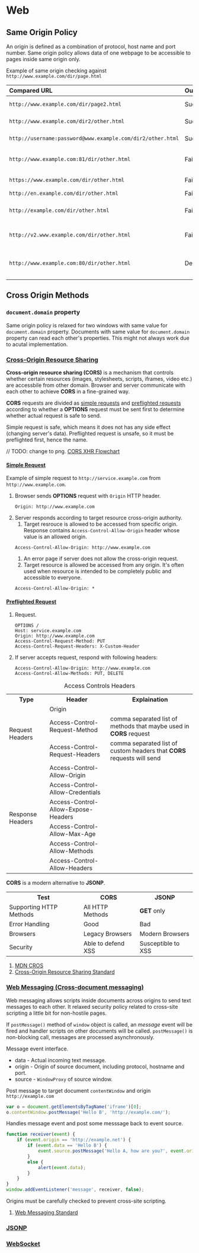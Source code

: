 # Web

## Same Origin Policy

An origin is defined as a combination of protocol, host name and port number. Same origin policy allows data of one webpage to be accessible to pages inside same origin only.

Example of same origin checking against `http://www.example.com/dir/page.html`

| Compared URL | Outcome | Reason |
|:- |:-| :-|
|`http://www.example.com/dir/page2.html`|Success|Same protocol, host and port
|`http://www.example.com/dir2/other.html`|Success|Same protocol, host and port
|`http://username:password@www.example.com/dir2/other.html`|Success|Same protocol, host and port
|`http://www.example.com:81/dir/other.html`|Failure|Same protocol and host but different port
|`https://www.example.com/dir/other.html`|Failure|Different protocol
|`http://en.example.com/dir/other.html`|Failure|Different host
|`http://example.com/dir/other.html`|Failure|Different host (exact match required)
|`http://v2.www.example.com/dir/other.html`|Failure|Different host (exact match required)
|`http://www.example.com:80/dir/other.html`|Depends|Port explicit. Depends on implementation in browser.

## Cross Origin Methods

### `document.domain` property

Same origin policy is relaxed for two windows with same value for `document.domain` property. Documents with same value for `document.domain` property can read each other's properties. This might not always work due to acutal implementation.

### [Cross-Origin Resource Sharing](https://en.wikipedia.org/wiki/Cross-origin_resource_sharing)

**Cross-origin resource sharing (CORS)** is a mechanism that controls whether certain resources (images, stylesheets, scripts, iframes, video etc.) are accessbile from other domain. Browser and server communicate with each other to achieve **CORS** in a fine-grained way.

**CORS** requests are divided as [simple requests](https://developer.mozilla.org/en-US/docs/Web/HTTP/CORS#Simple_requests) and [preflighted requests](https://developer.mozilla.org/en-US/docs/Web/HTTP/CORS#Preflighted_requests) according to whether a **OPTIONS** request must be sent first to determine whether actual request is safe to send.

Simple request is safe, which means it does not has any side effect (changing server's data). Preflighted request is unsafe, so it must be preflighted first, hence the name.

// TODO: change to png.
[CORS XHR Flowchart](./cors_xhr_flowchart.svg)

#### [Simple Request](https://developer.mozilla.org/en-US/docs/Web/HTTP/CORS#Simple_requests)

Example of simple request to `http://service.example.com` from `http://www.example.com`.

1. Browser sends **OPTIONS** request with `Origin` HTTP header.
    ```http
    Origin: http://www.example.com
    ```
1. Server responds according to target resource cross-origin authority.
    1. Target resrouce is allowed to be accessed from specific origin. Response contains `Access-Control-Allow-Origin` header whose value is an allowed origin.
    ```http
    Access-Control-Allow-Origin: http://www.example.com
    ```
    1. An error page if server does not allow the cross-origin request.
    1. Target resource is allowed be accessed from any origin. It's often used when resource is intended to be completely public and accessible to everyone.
    ```http
    Access-Control-Allow-Origin: *
    ```

#### [Preflighted Request](https://developer.mozilla.org/en-US/docs/Web/HTTP/CORS#Preflighted_requests)

1. Request.
    ```http
    OPTIONS /
    Host: service.example.com
    Origin: http://www.example.com
    Access-Control-Request-Method: PUT
    Access-Control-Request-Headers: X-Custom-Header
    ```
1. If server accepts request, respond with following headers:
    ```http
    Access-Control-Allow-Origin: http://www.example.com
    Access-Control-Allow-Methods: PUT, DELETE
    ```

<table>
    <caption>Access Controls Headers</caption>
    <tr>
        <th>Type</th>
        <th>Header</th>
        <th>Explaination</th>
    </tr>
    <tr>
        <td rowspan='3'>Request Headers</td>
        <td>Origin</td>
        <td></td>
    </tr>
    <tr>
        <td>Access-Control-Request-Method</td>
        <td>comma separated list of methods that maybe used in <strong>CORS</strong> request</td>
    </tr>
    <tr>
        <td>Access-Control-Request-Headers</td>
        <td>comma separated list of custom headers that <strong>CORS</strong> requests will send</td>
    </tr>
    <tr>
        <td rowspan='6'>Response Headers</td>
        <td>Access-Control-Allow-Origin</td>
        <td></td>
    </tr>
    <tr>
        <td>Access-Control-Allow-Credentials</td>
        <td></td>
    </tr>
    <tr>
        <td>Access-Control-Allow-Expose-Headers</td>
        <td></td>
    </tr>
    <tr>
        <td>Access-Control-Allow-Max-Age</td>
        <td></td>
    </tr>
    <tr>
        <td>Access-Control-Allow-Methods</td>
        <td></td>
    </tr>
    <tr>
        <td>Access-Control-Allow-Headers</td>
        <td></td>
    </tr>
</table>

**CORS** is a modern alternative to **JSONP**.

<table>
    <tr>
        <th>Test</th>
        <th><strong>CORS</strong></th>
        <th><strong>JSONP</strong></th>
    </tr>
    <tr>
        <td>Supporting HTTP Methods</td>
        <td>All HTTP Methods</td>
        <td><strong>GET</strong> only</td>
    </tr>
    <tr>
        <td>Error Handling</td>
        <td>Good</td>
        <td>Bad</td>
    </tr>
    <tr>
        <td>Browsers</td>
        <td>Legacy Browsers</td>
        <td>Modern Browsers</td>
    </tr>
    <tr>
        <td>Security</td>
        <td>Able to defend XSS</td>
        <td>Susceptible to XSS</td>
    </tr>
</table>

1. [MDN CROS](https://developer.mozilla.org/zh-CN/docs/Web/HTTP/Access_control_CORS)
1. [Cross-Origin Resource Sharing Standard](https://www.w3.org/TR/cors/)

### [Web Messaging (Cross-document messaging)](https://en.wikipedia.org/wiki/Web_Messaging)

Web messaging allows scripts inside documents across origins to send text messages to each other. It relaxed security policy related to cross-site scripting a little bit for non-hostile pages.

If `postMessage()` method of `window` object is called, an _message_ event will be fired and handler scripts on other documents will be called. `postMessage()` is non-blocking call, messages are processed asynchronously.

Message event interface.

- data - Actual incoming text message.
- origin - Origin of source document, including protocol, hostname and port.
- source - `WindowProxy` of source window.

Post message to target document `contentWindow` and origin `http://example.com`

```javascript
var o = document.getElementsByTagName('iframe')[0];
o.contentWindow.postMessage('Hello B', 'http://example.com/');
```

Handles message event and post some messsage back to event source.

```javascript
function receiver(event) {
	if (event.origin == 'http://example.net') {
		if (event.data == 'Hello B') {
			event.source.postMessage('Hello A, how are you?', event.origin);
		}
		else {
			alert(event.data);
		}
	}
}
window.addEventListener('message', receiver, false);
```

Origins must be carefully checked to prevent cross-site scripting.

1. [Web Messaging Standard](https://html.spec.whatwg.org/multipage/web-messaging.html#web-messaging)

### [**JSONP**](https://en.wikipedia.org/wiki/JSONP)

### [**WebSocket**](https://en.wikipedia.org/wiki/WebSocket)